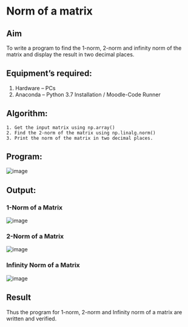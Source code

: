 # Norm of a matrix
## Aim
To write a program to find the 1-norm, 2-norm and infinity norm of the matrix and display the result in two decimal places.
## Equipment’s required:
1.	Hardware – PCs
2.	Anaconda – Python 3.7 Installation / Moodle-Code Runner
## Algorithm:
	1. Get the input matrix using np.array()   
    2. Find the 2-norm of the matrix using np.linalg.norm()
	3. Print the norm of the matrix in two decimal places.
## Program:
![image](https://github.com/Antonyabishek2004/Norm-of-a-matrix/assets/138849620/cc02dab7-1a9c-4af3-80ae-a77d7286dd1c)

## Output:
### 1-Norm of a Matrix
![image](https://github.com/Antonyabishek2004/Norm-of-a-matrix/assets/138849620/89dc797e-2fb6-4bd4-b241-8cd79cc44543)

### 2-Norm of a Matrix
![image](https://github.com/Antonyabishek2004/Norm-of-a-matrix/assets/138849620/db20db17-8e2e-4264-b09a-852b9f92f10a)


### Infinity Norm of a Matrix
![image](https://github.com/Antonyabishek2004/Norm-of-a-matrix/assets/138849620/2642ea95-32c6-497b-9fcc-516880d0a69a)


## Result
Thus the program for 1-norm, 2-norm and Infinity norm of a matrix are written and verified.
